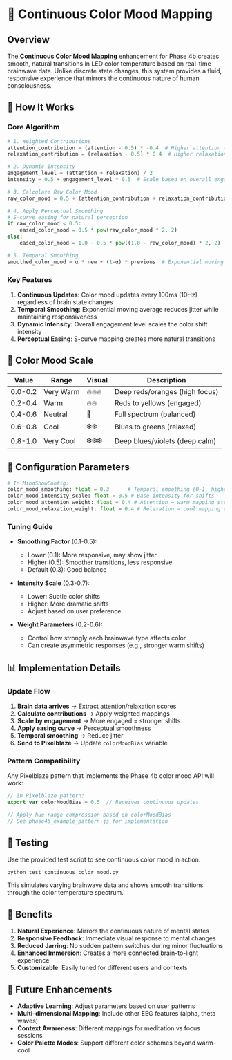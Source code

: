 # 🌈 Continuous Color Mood Mapping

## Overview

The **Continuous Color Mood Mapping** enhancement for Phase 4b creates smooth, natural transitions in LED color temperature based on real-time brainwave data. Unlike discrete state changes, this system provides a fluid, responsive experience that mirrors the continuous nature of human consciousness.

## 🧠 How It Works

### Core Algorithm

```python
# 1. Weighted Contributions
attention_contribution = (attention - 0.5) * -0.4  # Higher attention → warmer
relaxation_contribution = (relaxation - 0.5) * 0.4  # Higher relaxation → cooler

# 2. Dynamic Intensity
engagement_level = (attention + relaxation) / 2
intensity = 0.5 + engagement_level * 0.5  # Scale based on overall engagement

# 3. Calculate Raw Color Mood
raw_color_mood = 0.5 + (attention_contribution + relaxation_contribution) * intensity

# 4. Apply Perceptual Smoothing
# S-curve easing for natural perception
if raw_color_mood < 0.5:
    eased_color_mood = 0.5 * pow(raw_color_mood * 2, 2)
else:
    eased_color_mood = 1.0 - 0.5 * pow((1.0 - raw_color_mood) * 2, 2)

# 5. Temporal Smoothing
smoothed_color_mood = α * new + (1-α) * previous  # Exponential moving average
```

### Key Features

1. **Continuous Updates**: Color mood updates every 100ms (10Hz) regardless of brain state changes
2. **Temporal Smoothing**: Exponential moving average reduces jitter while maintaining responsiveness
3. **Dynamic Intensity**: Overall engagement level scales the color shift intensity
4. **Perceptual Easing**: S-curve mapping creates more natural transitions

## 🎨 Color Mood Scale

| Value | Range | Visual | Description |
|-------|-------|--------|-------------|
| 0.0-0.2 | Very Warm | 🔥🔥🔥 | Deep reds/oranges (high focus) |
| 0.2-0.4 | Warm | 🔥🔥 | Reds to yellows (engaged) |
| 0.4-0.6 | Neutral | 🌈 | Full spectrum (balanced) |
| 0.6-0.8 | Cool | ❄️❄️ | Blues to greens (relaxed) |
| 0.8-1.0 | Very Cool | ❄️❄️❄️ | Deep blues/violets (deep calm) |

## 🔧 Configuration Parameters

```python
# In MindShowConfig:
color_mood_smoothing: float = 0.3      # Temporal smoothing (0-1, higher = more smooth)
color_mood_intensity_scale: float = 0.5 # Base intensity for shifts
color_mood_attention_weight: float = 0.4 # Attention → warm mapping strength
color_mood_relaxation_weight: float = 0.4 # Relaxation → cool mapping strength
```

### Tuning Guide

- **Smoothing Factor** (0.1-0.5):
  - Lower (0.1): More responsive, may show jitter
  - Higher (0.5): Smoother transitions, less responsive
  - Default (0.3): Good balance

- **Intensity Scale** (0.3-0.7):
  - Lower: Subtle color shifts
  - Higher: More dramatic shifts
  - Adjust based on user preference

- **Weight Parameters** (0.2-0.6):
  - Control how strongly each brainwave type affects color
  - Can create asymmetric responses (e.g., stronger warm shifts)

## 📊 Implementation Details

### Update Flow

1. **Brain data arrives** → Extract attention/relaxation scores
2. **Calculate contributions** → Apply weighted mappings
3. **Scale by engagement** → More engaged = stronger shifts
4. **Apply easing curve** → Perceptual smoothness
5. **Temporal smoothing** → Reduce jitter
6. **Send to Pixelblaze** → Update `colorMoodBias` variable

### Pattern Compatibility

Any Pixelblaze pattern that implements the Phase 4b color mood API will work:

```javascript
// In Pixelblaze pattern:
export var colorMoodBias = 0.5  // Receives continuous updates

// Apply hue range compression based on colorMoodBias
// See phase4b_example_pattern.js for implementation
```

## 🧪 Testing

Use the provided test script to see continuous color mood in action:

```bash
python test_continuous_color_mood.py
```

This simulates varying brainwave data and shows smooth transitions through the color temperature spectrum.

## 🎯 Benefits

1. **Natural Experience**: Mirrors the continuous nature of mental states
2. **Responsive Feedback**: Immediate visual response to mental changes
3. **Reduced Jarring**: No sudden pattern switches during minor fluctuations
4. **Enhanced Immersion**: Creates a more connected brain-to-light experience
5. **Customizable**: Easily tuned for different users and contexts

## 🚀 Future Enhancements

- **Adaptive Learning**: Adjust parameters based on user patterns
- **Multi-dimensional Mapping**: Include other EEG features (alpha, theta waves)
- **Context Awareness**: Different mappings for meditation vs focus sessions
- **Color Palette Modes**: Support different color schemes beyond warm-cool
